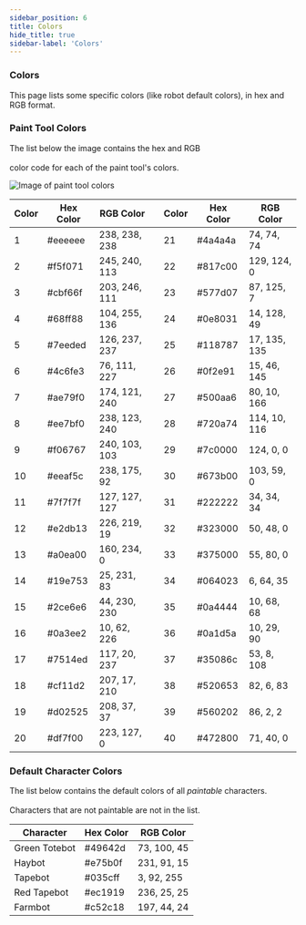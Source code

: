 ```yaml
---
sidebar_position: 6
title: Colors
hide_title: true
sidebar-label: 'Colors'
---
```


### Colors

This page lists some specific colors (like robot default colors), in hex and RGB format.

### Paint Tool Colors

The list below the image contains the hex and RGB <br></br>
color code for each of the paint tool's colors.

![Image of paint tool colors](/img/PaintTool_colors.png)

| Color	| Hex Color	|   RGB Color   | | Color | Hex Color |   RGB Color   |
| -----	| ---------	| -------------	|-| ----- | --------- | ------------- |
| 1		| #eeeeee	| 238, 238, 238	| | 21	  | #4a4a4a	  | 74, 74, 74	  |
| 2		| #f5f071	| 245, 240, 113	| | 22	  | #817c00	  | 129, 124, 0   |
| 3		| #cbf66f	| 203, 246, 111	| | 23	  | #577d07	  | 87, 125, 7    |
| 4		| #68ff88	| 104, 255, 136	| | 24	  | #0e8031	  | 14, 128, 49   |
| 5		| #7eeded	| 126, 237, 237	| | 25	  | #118787	  | 17, 135, 135  |
| 6		| #4c6fe3	| 76, 111, 227	| | 26	  | #0f2e91	  | 15, 46, 145   |
| 7		| #ae79f0	| 174, 121, 240	| | 27	  | #500aa6	  | 80, 10, 166   |
| 8		| #ee7bf0	| 238, 123, 240	| | 28	  | #720a74	  | 114, 10, 116  |
| 9		| #f06767	| 240, 103, 103	| | 29	  | #7c0000	  | 124, 0, 0     |
| 10	| #eeaf5c	| 238, 175, 92	| | 30	  | #673b00	  | 103, 59, 0    |
| 11	| #7f7f7f	| 127, 127, 127	| | 31	  | #222222	  | 34, 34, 34    |
| 12	| #e2db13	| 226, 219, 19	| | 32	  | #323000	  | 50, 48, 0     |
| 13	| #a0ea00	| 160, 234, 0   | | 33	  | #375000	  | 55, 80, 0     |
| 14	| #19e753	| 25, 231, 83 	| | 34	  | #064023	  | 6, 64, 35     |
| 15	| #2ce6e6	| 44, 230, 230	| | 35	  | #0a4444	  | 10, 68, 68    |
| 16	| #0a3ee2	| 10, 62, 226 	| | 36	  | #0a1d5a	  | 10, 29, 90    |
| 17	| #7514ed	| 117, 20, 237	| | 37	  | #35086c	  | 53, 8, 108    |
| 18	| #cf11d2	| 207, 17, 210	| | 38	  | #520653	  | 82, 6, 83     |
| 19	| #d02525	| 208, 37, 37 	| | 39	  | #560202	  | 86, 2, 2      |
| 20	| #df7f00	| 223, 127, 0 	| | 40	  | #472800	  | 71, 40, 0     |

### Default Character Colors

The list below contains the default colors of all *paintable* characters. <br></br>
Characters that are not paintable are not in the list.

|   Character   | Hex Color |  RGB Color  |
| ------------- | --------- | ----------- |
| Green Totebot |  #49642d  | 73, 100, 45 |
|    Haybot     |  #e75b0f  | 231, 91, 15 |
|    Tapebot    |  #035cff  | 3, 92, 255  |
|  Red Tapebot  |  #ec1919  | 236, 25, 25 |
|    Farmbot    |  #c52c18  | 197, 44, 24 |

















